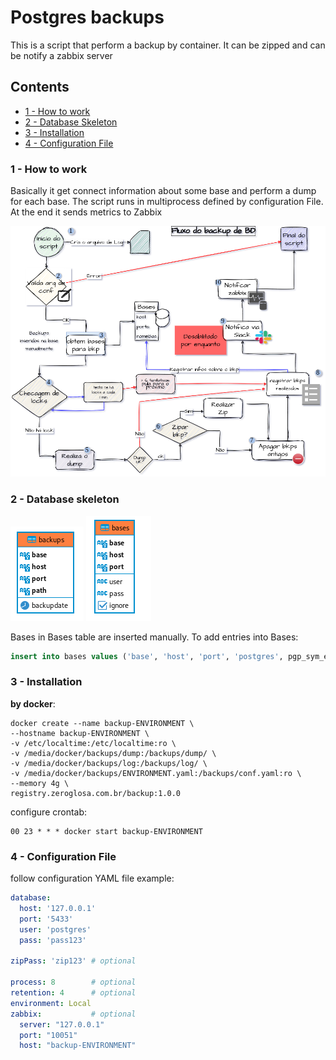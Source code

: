 # Postgres backups
This is a script that perform a backup by container.
It can be zipped and can be notify a zabbix server

## Contents

- [1 - How to work](#1---How-to-work")
- [2 - Database Skeleton](#2---database-skeleton)
- [3 - Installation](#3---installation)
- [4 - Configuration File](#4---configuration-file)


### 1 - How to work

Basically it get connect information about some base and perform a dump for each base.
The script runs in multiprocess defined by configuration File. At the end it sends metrics to Zabbix

![DB Fluxo](FluxoBackupBD.png)

### 2 - Database skeleton
![Backups table](backups.png) ![Bases table](bases.png)

Bases in Bases table are inserted manually.
To add entries into Bases:

```sql
insert into bases values ('base', 'host', 'port', 'postgres', pgp_sym_encrypt('PASSWORD', 'KEY', compress-algo=aes256), False)'
```


### 3 - Installation

**by docker**:
 ```shell
 docker create --name backup-ENVIRONMENT \
 --hostname backup-ENVIRONMENT \
 -v /etc/localtime:/etc/localtime:ro \
 -v /media/docker/backups/dump:/backups/dump/ \
 -v /media/docker/backups/log:/backups/log/ \
 -v /media/docker/backups/ENVIRONMENT.yaml:/backups/conf.yaml:ro \
 --memory 4g \
 registry.zeroglosa.com.br/backup:1.0.0
 ```

 configure crontab:
 ```shell
 00 23 * * * docker start backup-ENVIRONMENT
 ```

### 4 - Configuration File
follow configuration YAML file example:

```yaml
database:
  host: '127.0.0.1'
  port: '5433'
  user: 'postgres'
  pass: 'pass123'

zipPass: 'zip123' # optional

process: 8        # optional
retention: 4      # optional
environment: Local
zabbix:           # optional
  server: "127.0.0.1"
  port: "10051"
  host: "backup-ENVIRONMENT"
```
